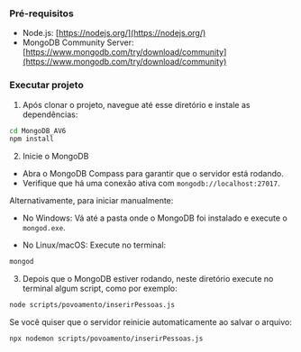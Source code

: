 ### Pré-requisitos

-   Node.js: [https://nodejs.org/](https://nodejs.org/)
-   MongoDB Community Server: [https://www.mongodb.com/try/download/community](https://www.mongodb.com/try/download/community)

### Executar projeto

1. Após clonar o projeto, navegue até esse diretório e instale as dependências:

```bash
cd MongoDB_AV6
npm install
```

2. Inicie o MongoDB

-   Abra o MongoDB Compass para garantir que o servidor está rodando.
-   Verifique que há uma conexão ativa com `mongodb://localhost:27017`.

Alternativamente, para iniciar manualmente:

-   No Windows:
    Vá até a pasta onde o MongoDB foi instalado e execute o `mongod.exe`.

-   No Linux/macOS:
    Execute no terminal:

```bash
mongod
```

3. Depois que o MongoDB estiver rodando, neste diretório execute no terminal algum script, como por exemplo:

```bash
node scripts/povoamento/inserirPessoas.js
```

Se você quiser que o servidor reinicie automaticamente ao salvar o arquivo:

```bash
npx nodemon scripts/povoamento/inserirPessoas.js
```
